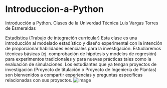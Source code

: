 # Introduccion-a-Python
Introducción a Python. Clases de la Univerdad Técnica Luis Vargas Torres de Esmeraldas

Estadística (Trabajo de integración curricular)
Esta clase es una introducción al modelado estadístico y diseño experimental con la intención de proporcionar habilidades esenciales para la investigación. Estudiaremos técnicas básicas           (ej. comprobación de hipótesis y modelos de regresión) para experimentos tradicionales y para nuevas prácticas tales como la evaluación de simulaciones. Los estudiantes que ya tengan proyectos de investigación (Proyecto de titulación o Proyecto de Ingeniería de Plantas) son bienvenidos a compartir experiencias y preguntas específicas relacionadas con sus proyectos.
![image](https://user-images.githubusercontent.com/117724118/200861895-e3408d3d-4c64-48e0-88bb-5ded8518396d.png)
